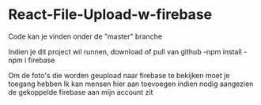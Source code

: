 # React-File-Upload-w-firebase

Code kan je vinden onder de "master" branche

Indien je dit project wil runnen, download of pull van github
-npm install
-npm i firebase

Om de foto's die worden geupload naar firebase te bekijken moet je toegang hebben
Ik kan mensen hier aan toevoegen indien nodig aangezien de gekoppelde firebase 
aan mijn account zit

